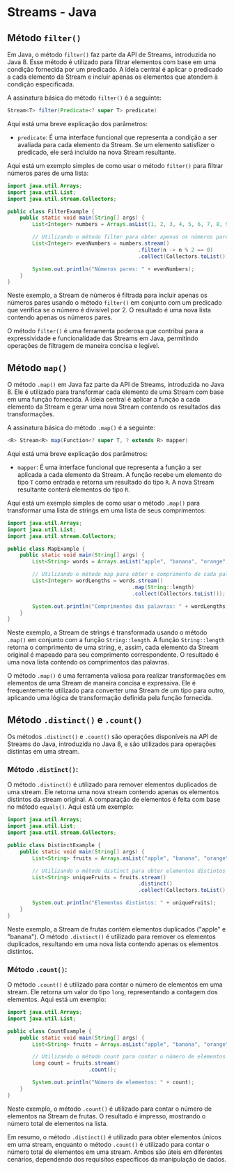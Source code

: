 # Streams - Java

## Método `filter()`

Em Java, o método `filter()` faz parte da API de Streams, introduzida no Java 8. Esse método é utilizado para filtrar elementos com base em uma condição fornecida por um predicado. A ideia central é aplicar o predicado a cada elemento da Stream e incluir apenas os elementos que atendem à condição especificada.

A assinatura básica do método `filter()` é a seguinte:

```java
Stream<T> filter(Predicate<? super T> predicate)
```

Aqui está uma breve explicação dos parâmetros:

- `predicate`: É uma interface funcional que representa a condição a ser avaliada para cada elemento da Stream. Se um elemento satisfizer o predicado, ele será incluído na nova Stream resultante.

Aqui está um exemplo simples de como usar o método `filter()` para filtrar números pares de uma lista:

```java
import java.util.Arrays;
import java.util.List;
import java.util.stream.Collectors;

public class FilterExample {
    public static void main(String[] args) {
        List<Integer> numbers = Arrays.asList(1, 2, 3, 4, 5, 6, 7, 8, 9, 10);

        // Utilizando o método filter para obter apenas os números pares
        List<Integer> evenNumbers = numbers.stream()
                                          .filter(n -> n % 2 == 0)
                                          .collect(Collectors.toList());

        System.out.println("Números pares: " + evenNumbers);
    }
}
```

Neste exemplo, a Stream de números é filtrada para incluir apenas os números pares usando o método `filter()` em conjunto com um predicado que verifica se o número é divisível por 2. O resultado é uma nova lista contendo apenas os números pares.

O método `filter()` é uma ferramenta poderosa que contribui para a expressividade e funcionalidade das Streams em Java, permitindo operações de filtragem de maneira concisa e legível.

## Método `map()`

O método `.map()` em Java faz parte da API de Streams, introduzida no Java 8. Ele é utilizado para transformar cada elemento de uma Stream com base em uma função fornecida. A ideia central é aplicar a função a cada elemento da Stream e gerar uma nova Stream contendo os resultados das transformações.

A assinatura básica do método `.map()` é a seguinte:

```java
<R> Stream<R> map(Function<? super T, ? extends R> mapper)
```

Aqui está uma breve explicação dos parâmetros:

- `mapper`: É uma interface funcional que representa a função a ser aplicada a cada elemento da Stream. A função recebe um elemento do tipo `T` como entrada e retorna um resultado do tipo `R`. A nova Stream resultante conterá elementos do tipo `R`.

Aqui está um exemplo simples de como usar o método `.map()` para transformar uma lista de strings em uma lista de seus comprimentos:

```java
import java.util.Arrays;
import java.util.List;
import java.util.stream.Collectors;

public class MapExample {
    public static void main(String[] args) {
        List<String> words = Arrays.asList("apple", "banana", "orange", "grape");

        // Utilizando o método map para obter o comprimento de cada palavra
        List<Integer> wordLengths = words.stream()
                                        .map(String::length)
                                        .collect(Collectors.toList());

        System.out.println("Comprimentos das palavras: " + wordLengths);
    }
}
```

Neste exemplo, a Stream de strings é transformada usando o método `.map()` em conjunto com a função `String::length`. A função `String::length` retorna o comprimento de uma string, e, assim, cada elemento da Stream original é mapeado para seu comprimento correspondente. O resultado é uma nova lista contendo os comprimentos das palavras.

O método `.map()` é uma ferramenta valiosa para realizar transformações em elementos de uma Stream de maneira concisa e expressiva. Ele é frequentemente utilizado para converter uma Stream de um tipo para outro, aplicando uma lógica de transformação definida pela função fornecida.

## Método `.distinct()` e `.count()`

Os métodos `.distinct()` e `.count()` são operações disponíveis na API de Streams do Java, introduzida no Java 8, e são utilizados para operações distintas em uma stream.

### Método `.distinct()`:
O método `.distinct()` é utilizado para remover elementos duplicados de uma stream. Ele retorna uma nova stream contendo apenas os elementos distintos da stream original. A comparação de elementos é feita com base no método `equals()`. Aqui está um exemplo:

```java
import java.util.Arrays;
import java.util.List;
import java.util.stream.Collectors;

public class DistinctExample {
    public static void main(String[] args) {
        List<String> fruits = Arrays.asList("apple", "banana", "orange", "apple", "banana");

        // Utilizando o método distinct para obter elementos distintos
        List<String> uniqueFruits = fruits.stream()
                                          .distinct()
                                          .collect(Collectors.toList());

        System.out.println("Elementos distintos: " + uniqueFruits);
    }
}
```

Neste exemplo, a Stream de frutas contém elementos duplicados ("apple" e "banana"). O método `.distinct()` é utilizado para remover os elementos duplicados, resultando em uma nova lista contendo apenas os elementos distintos.

### Método `.count()`:
O método `.count()` é utilizado para contar o número de elementos em uma stream. Ele retorna um valor do tipo `long`, representando a contagem dos elementos. Aqui está um exemplo:

```java
import java.util.Arrays;
import java.util.List;

public class CountExample {
    public static void main(String[] args) {
        List<String> fruits = Arrays.asList("apple", "banana", "orange", "grape");

        // Utilizando o método count para contar o número de elementos
        long count = fruits.stream()
                          .count();

        System.out.println("Número de elementos: " + count);
    }
}
```

Neste exemplo, o método `.count()` é utilizado para contar o número de elementos na Stream de frutas. O resultado é impresso, mostrando o número total de elementos na lista.

Em resumo, o método `.distinct()` é utilizado para obter elementos únicos em uma stream, enquanto o método `.count()` é utilizado para contar o número total de elementos em uma stream. Ambos são úteis em diferentes cenários, dependendo dos requisitos específicos da manipulação de dados.
